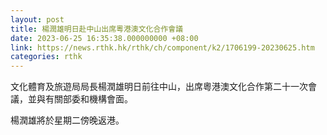```yaml
---
layout: post
title: 楊潤雄明日赴中山出席粵港澳文化合作會議
date: 2023-06-25 16:35:38.000000000 +08:00
link: https://news.rthk.hk/rthk/ch/component/k2/1706199-20230625.htm
categories: rthk
---
```


文化體育及旅遊局局長楊潤雄明日前往中山，出席粵港澳文化合作第二十一次會議，並與有關部委和機構會面。
 
楊潤雄將於星期二傍晚返港。
